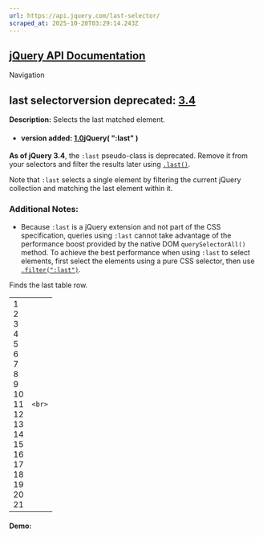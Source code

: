 ```yaml
---
url: https://api.jquery.com/last-selector/
scraped_at: 2025-10-20T03:29:14.243Z
---
```


## [jQuery API Documentation](https://jquery.com/ "jQuery API Documentation")

Navigation

## last selectorversion deprecated: [3.4](https://api.jquery.com/category/version/3.4/)

**Description:** Selects the last matched element.

- #### version added: [1.0](https://api.jquery.com/category/version/1.0/)jQuery( ":last" )


**As of jQuery 3.4**, the `:last` pseudo-class is deprecated. Remove it from your selectors and filter the results later using [`.last()`](https://api.jquery.com/last/).

Note that `:last` selects a single element by filtering the current jQuery collection and matching the last element within it.

### Additional Notes:

- Because `:last` is a jQuery extension and not part of the CSS specification, queries using `:last` cannot take advantage of the performance boost provided by the native DOM `querySelectorAll()` method. To achieve the best performance when using `:last` to select elements, first select the elements using a pure CSS selector, then use [`.filter(":last")`](https://api.jquery.com/filter/).


Finds the last table row.

|     |     |
| --- | --- |
| 1<br>2<br>3<br>4<br>5<br>6<br>7<br>8<br>9<br>10<br>11<br>12<br>13<br>14<br>15<br>16<br>17<br>18<br>19<br>20<br>21 | ```<br>``` |

#### Demo: